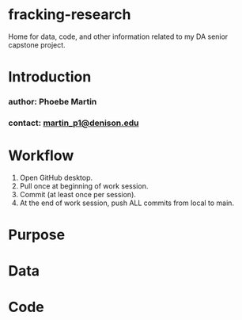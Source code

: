 # fracking-research
 Home for data, code, and other information related to my DA senior capstone project.

# Introduction
### author: Phoebe Martin
### contact: martin_p1@denison.edu

# Workflow
1. Open GitHub desktop.
2. Pull once at beginning of work session.
3. Commit (at least once per session).
4. At the end of work session, push ALL commits from local to main.

# Purpose

# Data

# Code
